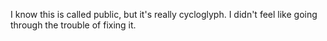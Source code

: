 I know this is called public, but it's really cycloglyph. I didn't feel like going through the trouble of fixing it.
